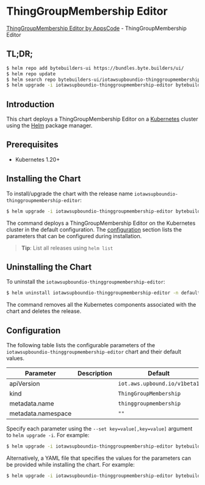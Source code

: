 # ThingGroupMembership Editor

[ThingGroupMembership Editor by AppsCode](https://byte.builders) - ThingGroupMembership Editor

## TL;DR;

```bash
$ helm repo add bytebuilders-ui https://bundles.byte.builders/ui/
$ helm repo update
$ helm search repo bytebuilders-ui/iotawsupboundio-thinggroupmembership-editor --version=v0.4.18
$ helm upgrade -i iotawsupboundio-thinggroupmembership-editor bytebuilders-ui/iotawsupboundio-thinggroupmembership-editor -n default --create-namespace --version=v0.4.18
```

## Introduction

This chart deploys a ThingGroupMembership Editor on a [Kubernetes](http://kubernetes.io) cluster using the [Helm](https://helm.sh) package manager.

## Prerequisites

- Kubernetes 1.20+

## Installing the Chart

To install/upgrade the chart with the release name `iotawsupboundio-thinggroupmembership-editor`:

```bash
$ helm upgrade -i iotawsupboundio-thinggroupmembership-editor bytebuilders-ui/iotawsupboundio-thinggroupmembership-editor -n default --create-namespace --version=v0.4.18
```

The command deploys a ThingGroupMembership Editor on the Kubernetes cluster in the default configuration. The [configuration](#configuration) section lists the parameters that can be configured during installation.

> **Tip**: List all releases using `helm list`

## Uninstalling the Chart

To uninstall the `iotawsupboundio-thinggroupmembership-editor`:

```bash
$ helm uninstall iotawsupboundio-thinggroupmembership-editor -n default
```

The command removes all the Kubernetes components associated with the chart and deletes the release.

## Configuration

The following table lists the configurable parameters of the `iotawsupboundio-thinggroupmembership-editor` chart and their default values.

|     Parameter      | Description |                 Default                 |
|--------------------|-------------|-----------------------------------------|
| apiVersion         |             | <code>iot.aws.upbound.io/v1beta1</code> |
| kind               |             | <code>ThingGroupMembership</code>       |
| metadata.name      |             | <code>thinggroupmembership</code>       |
| metadata.namespace |             | <code>""</code>                         |


Specify each parameter using the `--set key=value[,key=value]` argument to `helm upgrade -i`. For example:

```bash
$ helm upgrade -i iotawsupboundio-thinggroupmembership-editor bytebuilders-ui/iotawsupboundio-thinggroupmembership-editor -n default --create-namespace --version=v0.4.18 --set apiVersion=iot.aws.upbound.io/v1beta1
```

Alternatively, a YAML file that specifies the values for the parameters can be provided while
installing the chart. For example:

```bash
$ helm upgrade -i iotawsupboundio-thinggroupmembership-editor bytebuilders-ui/iotawsupboundio-thinggroupmembership-editor -n default --create-namespace --version=v0.4.18 --values values.yaml
```

